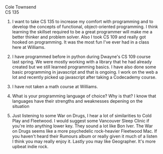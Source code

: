 Cole Townsend <br>
CS 135

1. I want to take CS 135 to increase my comfort with programming and to develop the concepts of functional, object-oriented programming. I think learning the skillset required to be a great programmer will make me a better thinker and problem solver. Also I took CS 109 and really got hooked on programming. It was the most fun I've ever had in a class here at Williams.

2. I have programmed before in python during Dwayne's CS 109 course last spring. We were mostly working with a library that he had already created but we still learned programming basics. I have also done some basic programming in javascript and that is ongoing. I work on the web a lot and recently picked up javascript after taking a Codecademy course.

3. I have not taken a math course at Williams. 

4. What is your programming language of choice? Why is that? I know that languages have their strengths and weaknesses depening on the situation

5. Just listening to some War on Drugs, I hear a lot of similarities to Cold Play and Fleetwood. I would suggest some Vancouver Sleep Clinic if you're into anything lower key. They sound a lot like Bon Iver. The War on Drugs seems like a more psychedelic rock-heavier Fleetwood Mac. If you haven't heard their Rumours album or really given it much of a listen I think you may really enjoy it. Lastly you may like Geographer. It's more upbeat indie rock. 